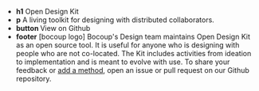 * <strong>h1</strong> Open Design Kit
* <strong>p</strong>  A living toolkit for designing with distributed collaborators. 
* <strong>button </strong> View on Github
* <strong>footer</strong> [bocoup logo] Bocoup's Design team maintains Open Design Kit as an open source tool. It is useful for anyone who is designing with people who are not co-located. The Kit includes activities from ideation to implementation and is meant to evolve with use. To share your feedback or [add a method](https://github.com/bocoup/opendesignkit/wiki/Method-Guide-Template), open an issue or pull request on our Github repository.
